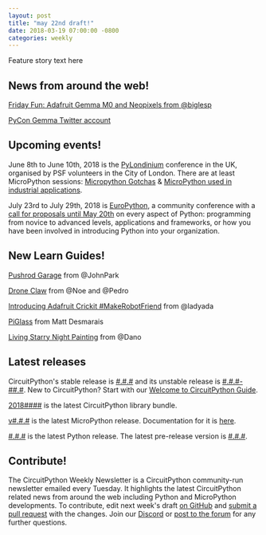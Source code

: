 ```yaml
---
layout: post
title: "may 22nd draft!"
date: 2018-03-19 07:00:00 -0800
categories: weekly
---
```


Feature story text here

## News from around the web!

[Friday Fun: Adafruit Gemma M0 and Neopixels from @biglesp](http://bigl.es/friday-fun-adafruit-gemma-m0-and-neopixels/)

[PyCon Gemma Twitter account](https://twitter.com/pycon_gemma)

## Upcoming events!

June 8th to June 10th, 2018 is the [PyLondinium](https://pylondinium.org/) conference in the UK, organised by PSF volunteers in the City of London. There are at least MicroPython sessions: [Micropython Gotchas](https://pylondinium.org/talk.html?talk_id=7) & [MicroPython used in industrial applications](https://pylondinium.org/talk.html?talk_id=15).

July 23rd to July 29th, 2018 is [EuroPython](https://ep2018.europython.eu/), a community conference with a [call for proposals until May 20th](https://ep2018.europython.eu/en/call-for-proposals/) on every aspect of Python: programming from novice to advanced levels, applications and frameworks, or how you have been involved in introducing Python into your organization.

## New Learn Guides!

[Pushrod Garage](https://learn.adafruit.com/pushrod-garage) from @JohnPark

[Drone Claw](https://learn.adafruit.com/drone-claw) from @Noe and @Pedro

[Introducing Adafruit Crickit #MakeRobotFriend](https://learn.adafruit.com/adafruit-crickit-creative-robotic-interactive-construction-kit) from @ladyada

[PiGlass](https://learn.adafruit.com/piglass-wearable-raspberry-pi-computer) from Matt Desmarais

[Living Starry Night Painting](https://learn.adafruit.com/animated-starry-night-circuit-playground-express) from @Dano

## Latest releases

CircuitPython's stable release is [#.#.#](https://github.com/adafruit/circuitpython/releases/latest) and its unstable release is [#.#.#-##.#](https://github.com/adafruit/circuitpython/releases). New to CircuitPython? Start with our [Welcome to CircuitPython Guide](https://learn.adafruit.com/welcome-to-circuitpython).

[2018####](https://github.com/adafruit/Adafruit_CircuitPython_Bundle/releases/latest) is the latest CircuitPython library bundle.

[v#.#.#](https://micropython.org/download) is the latest MicroPython release. Documentation for it is [here](http://docs.micropython.org/en/latest/pyboard/).

[#.#.#](https://www.python.org/downloads/) is the latest Python release. The latest pre-release version is [#.#.#](https://www.python.org/download/pre-releases/).

## Contribute!

The CircuitPython Weekly Newsletter is a CircuitPython community-run newsletter emailed every Tuesday. It highlights the latest CircuitPython related news from around the web including Python and MicroPython developments. To contribute, edit next week's draft [on GitHub](https://github.com/adafruit/circuitpython-weekly-newsletter/tree/gh-pages/_drafts) and [submit a pull request](https://help.github.com/articles/editing-files-in-your-repository/) with the changes. Join our [Discord](https://adafru.it/discord) or [post to the forum](https://forums.adafruit.com/viewforum.php?f=60) for any further questions.
